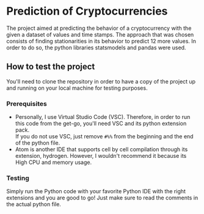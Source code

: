 
# Prediction of Cryptocurrencies 
The project aimed at predicting the behavior of a cryptocurrency with the given a dataset of values and time stamps. The approach that was chosen consists of finding stationarities in its behavior to predict 12 more values. In order to do so, the python libraries statsmodels and pandas were used. 

## How to test the project
You'll need to clone the repository in order to have a copy of the project up and running on your local machine for testing purposes.

### Prerequisites
* Personally, I use Virtual Studio Code (VSC). Therefore, in order to run this code from the get-go, you'll need VSC and its python extension pack.<br>
If you do not use VSC, just remove `#%%` from the beginning and the end of the python file. </li>
* Atom is another IDE that supports cell by cell compilation through its extension, hydrogen. However, I wouldn't recommend it because its High CPU and memory usage.

### Testing
Simply run the Python code with your favorite Python IDE with the right extensions and you are good to go! Just make sure to read the comments in the actual python file.
